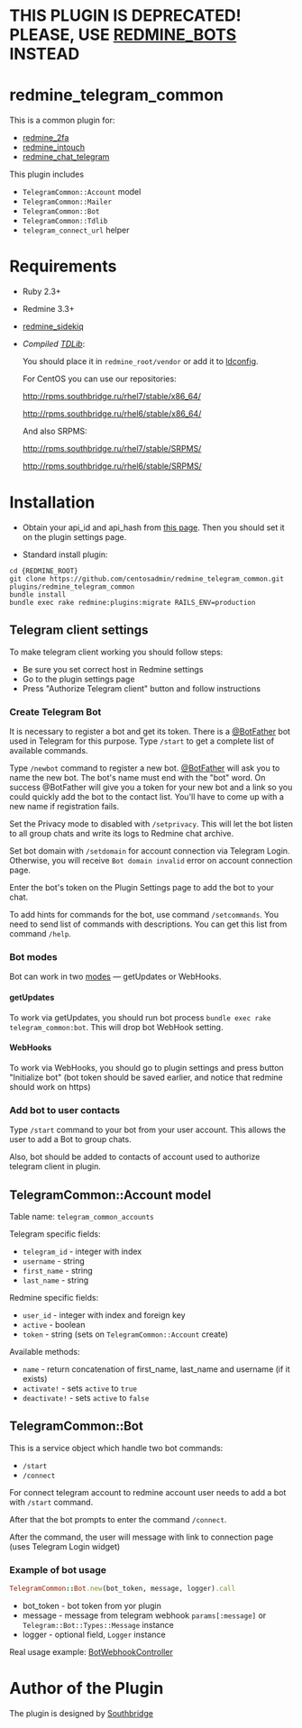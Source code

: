 # THIS PLUGIN IS DEPRECATED! PLEASE, USE [REDMINE_BOTS](https://github.com/centosadmin/redmine_bots) INSTEAD

# redmine_telegram_common

This is a common plugin for:
* [redmine_2fa](https://github.com/centosadmin/redmine_2fa)
* [redmine_intouch](https://github.com/centosadmin/redmine_intouch)
* [redmine_chat_telegram](https://github.com/centosadmin/redmine_chat_telegram)

This plugin includes

* `TelegramCommon::Account` model
* `TelegramCommon::Mailer`
* `TelegramCommon::Bot`
* `TelegramCommon::Tdlib`
* `telegram_connect_url` helper

# Requirements

* Ruby 2.3+
* Redmine 3.3+
* [redmine_sidekiq](https://github.com/centosadmin/redmine_sidekiq)
* *Compiled [TDLib](https://github.com/tdlib/td)*:

  You should place it in `redmine_root/vendor` or add it to [ldconfig](https://www.systutorials.com/docs/linux/man/8-ldconfig/).

  For CentOS you can use our repositories:

  http://rpms.southbridge.ru/rhel7/stable/x86_64/

  http://rpms.southbridge.ru/rhel6/stable/x86_64/

  And also SRPMS:

  http://rpms.southbridge.ru/rhel7/stable/SRPMS/

  http://rpms.southbridge.ru/rhel6/stable/SRPMS/

# Installation

* Obtain your api_id and api_hash from [this page](https://my.telegram.org/apps). Then you should set it on the plugin settings page.

* Standard install plugin:

```
cd {REDMINE_ROOT}
git clone https://github.com/centosadmin/redmine_telegram_common.git plugins/redmine_telegram_common
bundle install
bundle exec rake redmine:plugins:migrate RAILS_ENV=production
```

## Telegram client settings

To make telegram client working you should follow steps:

* Be sure you set correct host in Redmine settings
* Go to the plugin settings page
* Press "Authorize Telegram client" button and follow instructions

### Create Telegram Bot

It is necessary to register a bot and get its token.
There is a [@BotFather](https://telegram.me/botfather) bot used in Telegram for this purpose.
Type `/start` to get a complete list of available commands.

Type `/newbot` command to register a new bot.
[@BotFather](https://telegram.me/botfather) will ask you to name the new bot. The bot's name must end with the "bot" word.
On success @BotFather will give you a token for your new bot and a link so you could quickly add the bot to the contact list.
You'll have to come up with a new name if registration fails.

Set the Privacy mode to disabled with `/setprivacy`. This will let the bot listen to all group chats and write its logs to Redmine chat archive.

Set bot domain with `/setdomain` for account connection via Telegram Login. Otherwise, you will receive `Bot domain invalid` error on account connection page.

Enter the bot's token on the Plugin Settings page to add the bot to your chat.

To add hints for commands for the bot, use command `/setcommands`. You need to send list of commands with descriptions. You can get this list from command `/help`.

### Bot modes

Bot can work in two [modes](https://core.telegram.org/bots/api#getting-updates) — getUpdates or WebHooks.

#### getUpdates

To work via getUpdates, you should run bot process `bundle exec rake telegram_common:bot`.
This will drop bot WebHook setting.

#### WebHooks

To work via WebHooks, you should go to plugin settings and press button "Initialize bot"
(bot token should be saved earlier, and notice that redmine should work on https)

### Add bot to user contacts

Type `/start` command to your bot from your user account.
This allows the user to add a Bot to group chats.

Also, bot should be added to contacts of account used to authorize telegram client in plugin.

## TelegramCommon::Account model

Table name: `telegram_common_accounts`

Telegram specific fields:
* `telegram_id` - integer with index
* `username` - string
* `first_name` - string
* `last_name` - string

Redmine specific fields:
* `user_id` - integer with index and foreign key
* `active` - boolean
* `token` - string (sets on `TelegramCommon::Account` create)

Available methods:
* `name` - return concatenation of first_name, last_name and username (if it exists)
* `activate!`  - sets `active` to `true`
* `deactivate!`  - sets `active` to `false`

## TelegramCommon::Bot

This is a service object which handle two bot commands:
* `/start`
* `/connect`

For connect telegram account to redmine account user needs to add a bot with `/start` command.

After that the bot prompts to enter the command `/connect`.

After the command, the user will message with link to connection page (uses Telegram Login widget)

### Example of bot usage

```ruby
TelegramCommon::Bot.new(bot_token, message, logger).call
```

* bot_token - bot token from yor plugin
* message - message from telegram webhook `params[:message]` or `Telegram::Bot::Types::Message` instance
* logger - optional field, `Logger` instance

Real usage example: [BotWebhookController](https://github.com/centosadmin/redmine_2fa/blob/master/app/controllers/otp_bot_webhook_controller.rb)

# Author of the Plugin

The plugin is designed by [Southbridge](https://southbridge.io)
